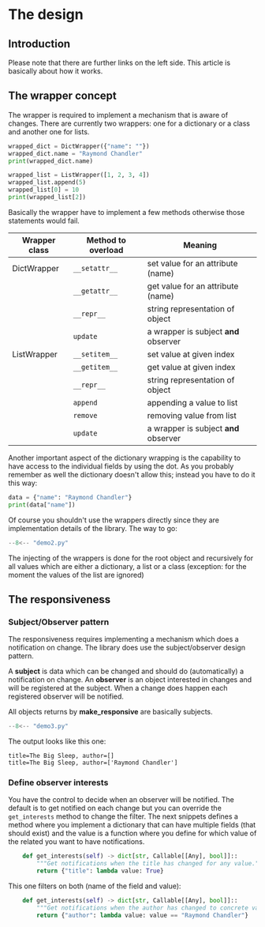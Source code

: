 # The design

## Introduction

Please note that there are further links on the left side. This article is basically
about how it works.

## The wrapper concept

The wrapper is required to implement a mechanism that is aware of changes. There are currently two wrappers: one for a dictionary or a class and another one for lists.

```py
wrapped_dict = DictWrapper({"name": ""})
wrapped_dict.name = "Raymond Chandler"
print(wrapped_dict.name)

wrapped_list = ListWrapper([1, 2, 3, 4])
wrapped_list.append(5)
wrapped_list[0] = 10
print(wrapped_list[2])
```

Basically the wrapper have to implement a few methods otherwise those statements would fail.

| Wrapper class  | Method to overload | Meaning                               |
| -------------- | ------------------ | ------------------------------------- |
| DictWrapper    | `__setattr__`      | set value for an attribute (name)     |
|                | `__getattr__`      | get value for an attribute (name)     |
|                | `__repr__`         | string representation of object       |
|                | `update`           | a wrapper is subject **and** observer |
| ListWrapper    | `__setitem__`      | set value at given index              |
|                | `__getitem__`      | get value at given index              |
|                | `__repr__`         | string representation of object       |
|                | `append`           | appending a value to list             |
|                | `remove`           | removing value from list              |
|                | `update`           | a wrapper is subject **and** observer |

Another important aspect of the dictionary wrapping is the capability to have access to the individual fields by using the dot. As you probably remember as well the dictionary doesn't allow this; instead you have to do it this way:

```py
data = {"name": "Raymond Chandler"}
print(data["name"])
```

Of course you shouldn't use the wrappers directly since they are implementation details of the library. The way to go:

```py title="demo2.py"
--8<-- "demo2.py"
```

The injecting of the wrappers is done for the root object and recursively for all values which are either a dictionary, a list or a class (exception: for the moment the values of the list are ignored)

## The responsiveness

### Subject/Observer pattern

The responsiveness requires implementing a mechanism which does a notification on change. The library does use the subject/observer design pattern.

A **subject** is data which can be changed and should do (automatically) a notification on change. An **observer** is an object interested in changes and will be registered at the subject. When a change does happen each registered observer will be notified.

All objects returns by **make_responsive** are basically subjects.

```py title="demo3.py"
--8<-- "demo3.py"
```
The output looks like this one:

```
title=The Big Sleep, author=[]
title=The Big Sleep, author=['Raymond Chandler']
```

### Define observer interests

You have the control to decide when an observer will be notified. The default is to get notified on each change but you can override the `get_interests` method to change the filter. The next snippets defines a method where you implement a dictionary that can have multiple fields (that should exist) and the value is a function where you define for which value of the related you want to have notifications.

```py
    def get_interests(self) -> dict[str, Callable[[Any], bool]]::
        """Get notifications when the title has changed for any value."""
        return {"title": lambda value: True}
```

This one filters on both (name of the field and value):

```py
    def get_interests(self) -> dict[str, Callable[[Any], bool]]::
        """Get notifications when the author has changed to concrete value  ."""
        return {"author": lambda value: value == "Raymond Chandler"}
```
